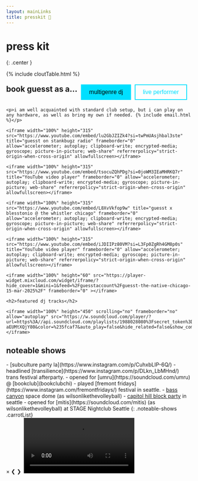 ```yaml
---
layout: mainLinks
title: presskit 📘
---
```


# press kit
{: .center }

{% include cloutTable.html %}

<div class="tab-container">
  <div class="tabs">
    <h2>book guesst as a...</h2>
    <button class="tab-button active" onclick="openTab('dj')">multigenre dj</button>
    <button class="tab-button" onclick="openTab('performance')">live performer</button>
  </div>

  <div id="dj" class="tab-content active">
    <!-- <h2>dj</h2> -->

    <p>i am well acquainted with standard club setup, but i can play on any hardware, as well as bring my own if needed. {% include email.html %}</p>

    <iframe width="100%" height="315" src="https://www.youtube.com/embed/lu2GbJZIZk4?si=twPmUAsjhbal3ste" title="guesst on stankbugz radio" frameborder="0" allow="accelerometer; autoplay; clipboard-write; encrypted-media; gyroscope; picture-in-picture; web-share" referrerpolicy="strict-origin-when-cross-origin" allowfullscreen></iframe>

    <iframe width="100%" height="315" src="https://www.youtube.com/embed/tsocuZQhPDg?si=0joWM3IEaMHRKQ7r" title="YouTube video player" frameborder="0" allow="accelerometer; autoplay; clipboard-write; encrypted-media; gyroscope; picture-in-picture; web-share" referrerpolicy="strict-origin-when-cross-origin" allowfullscreen></iframe>

    <iframe width="100%" height="315" src="https://www.youtube.com/embed/L8XvVkfop9w" title="guesst x blesstonio @ the whistler chicago" frameborder="0" allow="accelerometer; autoplay; clipboard-write; encrypted-media; gyroscope; picture-in-picture; web-share" referrerpolicy="strict-origin-when-cross-origin" allowfullscreen></iframe>

    <iframe width="100%" height="315" src="https://www.youtube.com/embed/iJDIIPz80VM?si=L3Fp0ZgRh4GM8p0s" title="YouTube video player" frameborder="0" allow="accelerometer; autoplay; clipboard-write; encrypted-media; gyroscope; picture-in-picture; web-share" referrerpolicy="strict-origin-when-cross-origin" allowfullscreen></iframe>

    <iframe width="100%" height="60" src="https://player-widget.mixcloud.com/widget/iframe/?hide_cover=1&mini=1&feed=%2Fguesstaccount%2Fguesst-the-native-chicago-15-mar-2025%2F" frameborder="0" ></iframe>

    <h2>featured dj tracks</h2>

    <iframe width="100%" height="450" scrolling="no" frameborder="no" allow="autoplay" src="https://w.soundcloud.com/player/?url=https%3A//api.soundcloud.com/playlists/1988028080%3Fsecret_token%3Ds-aEUMtXQjY80&color=%235fcaf7&auto_play=false&hide_related=false&show_comments=true&show_user=true&show_reposts=false&show_teaser=true&theme_color=222222"></iframe>
  </div>

  <div id="performance" class="tab-content">
    <!-- <h2>live performance</h2> -->

    <p>electronic? pop? emo? how abouttttt... all of the above. you can expect a guesst vocal performance show to have 100% original works + flips and remixes in at least six genres. {% include email.html %}</p>

    <iframe width="100%" height="315" src="https://www.youtube.com/embed/3tHq9P9UojY" title="guesst @ color club" frameborder="0" allow="accelerometer; autoplay; clipboard-write; encrypted-media; gyroscope; picture-in-picture; web-share" referrerpolicy="strict-origin-when-cross-origin" allowfullscreen></iframe>

    <iframe width="100%" height="315" src="https://www.youtube.com/embed/MGEBhwZxif0?si=0LZpTxoM4EIw-YRz" title="guesst @ cinecity studios" frameborder="0" allow="accelerometer; autoplay; clipboard-write; encrypted-media; gyroscope; picture-in-picture; web-share" referrerpolicy="strict-origin-when-cross-origin" allowfullscreen></iframe>

    <h2>featured liveshow tracks</h2>

    <iframe width="100%" height="450" scrolling="no" frameborder="no" allow="autoplay" src="https://w.soundcloud.com/player/?url=https%3A//api.soundcloud.com/playlists/1988027584&color=%235fcaf7&auto_play=false&hide_related=false&show_comments=true&show_user=true&show_reposts=false&show_teaser=true"></iframe>
  </div>
</div>

<h2>noteable shows</h2>
- [subculture party la](https://www.instagram.com/p/CuhxbLIP-6Q/)
- headlined [transilience](https://www.instagram.com/p/DLkn_LbMHnd/) trans festival afterparty.
- opened for [umru](https://soundcloud.com/umru) @ [bookclub](bookclubchi)
- played [fremont fridays](https://www.instagram.com/fremontfridays/) festival in seattle.
- <a href="#noteableshows" onclick="openLightbox('https://files.guesst.net/file/guesst-files/press-kit/wltv-at-space-dome-bass-canyon.jpeg'); return false;">bass canyon</a> space dome (as wilsonlikethevolleyball)
- <a href="#noteableshows" onclick="openLightbox('https://files.guesst.net/file/guesst-files/press-kit/CHBP_New Additions.jpeg'); return false;">capitol hill block party</a> in seattle
- opened for [mitis](https://soundcloud.com/mitis) (as wilsonlikethevolleyball) at STAGE Nightclub Seattle
{: .noteable-shows .carrotList}

<!-- Keep the existing lightbox HTML -->
<div id="lightbox" class="lightbox">
  <span class="close">&times;</span>
  <span class="arrow left">&#10094;</span>
  <span class="arrow right">&#10095;</span>
  <img class="lightbox-content" id="lightbox-img">
  <video class="lightbox-content" id="lightbox-video" controls>
    <source id="lightbox-video-source" type="video/mp4">
    Your browser does not support the video tag.
  </video>
</div>

<style>
.tab-container {
  margin: 20px 0;
}

.tabs {
  display: flex;
  gap: 10px;
  margin-bottom: 20px;
}

.tabs h2 {
  margin: 0px;
}

.tab-button {
  padding: 10px 20px;
  background: transparent;
  border: 2px solid #00DFFF;
  color: #00DFFF;
  cursor: pointer;
  font-size: 16px;
  transition: all 0.3s ease;
}

.tab-button.active {
  background: #00DFFF;
  color: black;
}

.tab-content {
  display: none;
}

.tab-content.active {
  display: block;
}
</style>

<script>
function openTab(tabName) {
  // Hide all tab content
  const tabContents = document.getElementsByClassName('tab-content');
  for (let content of tabContents) {
    content.classList.remove('active');
  }

  // Remove active class from all buttons
  const tabButtons = document.getElementsByClassName('tab-button');
  for (let button of tabButtons) {
    button.classList.remove('active');
  }

  // Show the selected tab content and activate the button
  document.getElementById(tabName).classList.add('active');
  event.currentTarget.classList.add('active');
}

// Keep the existing lightbox JavaScript
function openLightbox(source) {
    const lightbox = document.getElementById('lightbox');
    const lightboxImg = document.getElementById('lightbox-img');
    const lightboxVideo = document.getElementById('lightbox-video');
    const videoSource = document.getElementById('lightbox-video-source');

    // Show the lightbox
    lightbox.style.display = 'flex';

    // Handle images vs videos based on file extension
    if (source.toLowerCase().endsWith('.jpg') || source.toLowerCase().endsWith('.jpeg') || source.toLowerCase().endsWith('.png') || source.toLowerCase().endsWith('.gif')) {
        lightboxImg.style.display = 'block';
        lightboxVideo.style.display = 'none';
        lightboxImg.src = source;
    } else if (source.toLowerCase().endsWith('.mp4') || source.toLowerCase().endsWith('.webm')) {
        lightboxImg.style.display = 'none';
        lightboxVideo.style.display = 'block';
        videoSource.src = source;
        lightboxVideo.load();
    }

    // Close when clicking outside the image/video
    lightbox.onclick = function(e) {
        if (e.target !== lightboxImg && e.target !== lightboxVideo) {
            lightbox.style.display = 'none';
            lightboxVideo.pause();
        }
    }

    // Close button functionality
    document.querySelector('.close').onclick = function() {
        lightbox.style.display = 'none';
        lightboxVideo.pause();
    }
}
</script>
